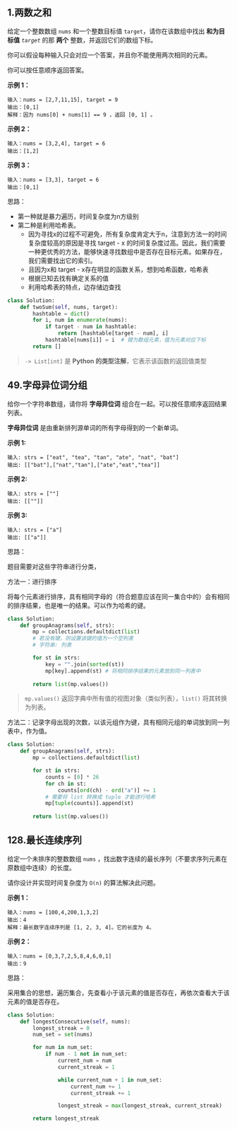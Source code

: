 ## 1.两数之和

给定一个整数数组 `nums` 和一个整数目标值 `target`，请你在该数组中找出 **和为目标值** *`target`* 的那 **两个** 整数，并返回它们的数组下标。

你可以假设每种输入只会对应一个答案，并且你不能使用两次相同的元素。

你可以按任意顺序返回答案。

**示例 1：**

```
输入：nums = [2,7,11,15], target = 9
输出：[0,1]
解释：因为 nums[0] + nums[1] == 9 ，返回 [0, 1] 。
```

**示例 2：**

```
输入：nums = [3,2,4], target = 6
输出：[1,2]
```

**示例 3：**

```
输入：nums = [3,3], target = 6
输出：[0,1]
```



思路：

* 第一种就是暴力遍历，时间复杂度为n方级别
* 第二种是利用哈希表。
  * 因为寻找x的过程不可避免，所有复杂度肯定大于n，注意到方法一的时间复杂度较高的原因是寻找 target - x 的时间复杂度过高。因此，我们需要一种更优秀的方法，能够快速寻找数组中是否存在目标元素。如果存在，我们需要找出它的索引。
  * 且因为x和 target - x存在明显的函数关系，想到哈希函数，哈希表
  * 根据已知去找有确定关系的值
  * 利用哈希表的特点，边存储边查找

```python
class Solution:
    def twoSum(self, nums, target):
        hashtable = dict()
        for i, num in enumerate(nums):
            if target - num in hashtable:
                return [hashtable[target - num], i]
            hashtable[nums[i]] = i  # 键为数组元素，值为元素对应下标
        return []
```

> `-> List[int]` 是 **Python 的类型注解**，它表示该函数的返回值类型



## 49.字母异位词分组

给你一个字符串数组，请你将 **字母异位词** 组合在一起。可以按任意顺序返回结果列表。

**字母异位词** 是由重新排列源单词的所有字母得到的一个新单词。

 

**示例 1:**

```
输入: strs = ["eat", "tea", "tan", "ate", "nat", "bat"]
输出: [["bat"],["nat","tan"],["ate","eat","tea"]]
```

**示例 2:**

```
输入: strs = [""]
输出: [[""]]
```

**示例 3:**

```
输入: strs = ["a"]
输出: [["a"]]
```



思路：

题目需要对这些字符串进行分类，

方法一：进行排序

将每个元素进行排序，具有相同字母的（符合题意应该在同一集合中的）会有相同的排序结果，也是唯一的结果。可以作为哈希的键。

```python
class Solution:
    def groupAnagrams(self, strs):
        mp = collections.defaultdict(list) 
        # 若没有键，则设置该键的值为一个空列表
        # 字符串: 列表

        for st in strs:
            key = "".join(sorted(st))
            mp[key].append(st) # 将相同排序结果的元素放到同一列表中
        
        return list(mp.values())
```

> `mp.values()` 返回字典中所有值的视图对象（类似列表），`list()` 将其转换为列表。

方法二：记录字母出现的次数，以该元组作为键，具有相同元组的单词放到同一列表中，作为值。

```python
class Solution:
    def groupAnagrams(self, strs):
        mp = collections.defaultdict(list)

        for st in strs:
            counts = [0] * 26
            for ch in st:
                counts[ord(ch) - ord("a")] += 1
            # 需要将 list 转换成 tuple 才能进行哈希
            mp[tuple(counts)].append(st)
        
        return list(mp.values())
```



## 128.最长连续序列

给定一个未排序的整数数组 `nums` ，找出数字连续的最长序列（不要求序列元素在原数组中连续）的长度。

请你设计并实现时间复杂度为 `O(n)` 的算法解决此问题。

 

**示例 1：**

```
输入：nums = [100,4,200,1,3,2]
输出：4
解释：最长数字连续序列是 [1, 2, 3, 4]。它的长度为 4。
```

**示例 2：**

```
输入：nums = [0,3,7,2,5,8,4,6,0,1]
输出：9
```

思路：

采用集合的思想，遍历集合，先查看小于该元素的值是否存在，再依次查看大于该元素的值是否存在。

```python
class Solution:
    def longestConsecutive(self, nums):
        longest_streak = 0
        num_set = set(nums)

        for num in num_set:
            if num - 1 not in num_set:
                current_num = num
                current_streak = 1

                while current_num + 1 in num_set:
                    current_num += 1
                    current_streak += 1

                longest_streak = max(longest_streak, current_streak)

        return longest_streak
```

